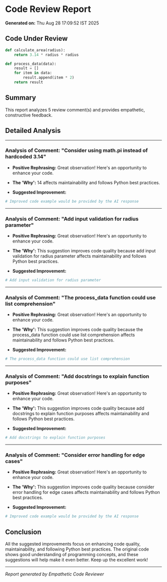 # Code Review Report

**Generated on:** Thu Aug 28 17:09:52 IST 2025

## Code Under Review

```python
def calculate_area(radius):
    return 3.14 * radius * radius

def process_data(data):
    result = []
    for item in data:
        result.append(item * 2)
    return result
```

## Summary

This report analyzes 5 review comment(s) and provides empathetic, constructive feedback.

## Detailed Analysis

---
### Analysis of Comment: "Consider using math.pi instead of hardcoded 3.14"

* **Positive Rephrasing:** Great observation! Here's an opportunity to enhance your code.

* **The 'Why':** 14 affects maintainability and follows Python best practices.

* **Suggested Improvement:**
```python
# Improved code example would be provided by the AI response
```

---
### Analysis of Comment: "Add input validation for radius parameter"

* **Positive Rephrasing:** Great observation! Here's an opportunity to enhance your code.

* **The 'Why':** This suggestion improves code quality because add input validation for radius parameter affects maintainability and follows Python best practices.

* **Suggested Improvement:**
```python
# Add input validation for radius parameter
```

---
### Analysis of Comment: "The process_data function could use list comprehension"

* **Positive Rephrasing:** Great observation! Here's an opportunity to enhance your code.

* **The 'Why':** This suggestion improves code quality because the process_data function could use list comprehension affects maintainability and follows Python best practices.

* **Suggested Improvement:**
```python
# The process_data function could use list comprehension
```

---
### Analysis of Comment: "Add docstrings to explain function purposes"

* **Positive Rephrasing:** Great observation! Here's an opportunity to enhance your code.

* **The 'Why':** This suggestion improves code quality because add docstrings to explain function purposes affects maintainability and follows Python best practices.

* **Suggested Improvement:**
```python
# Add docstrings to explain function purposes
```

---
### Analysis of Comment: "Consider error handling for edge cases"

* **Positive Rephrasing:** Great observation! Here's an opportunity to enhance your code.

* **The 'Why':** This suggestion improves code quality because consider error handling for edge cases affects maintainability and follows Python best practices.

* **Suggested Improvement:**
```python
# Improved code example would be provided by the AI response
```


## Conclusion

All the suggested improvements focus on enhancing code quality, maintainability, and following Python best practices. The original code shows good understanding of programming concepts, and these suggestions will help make it even better. Keep up the excellent work!

---
*Report generated by Empathetic Code Reviewer*
